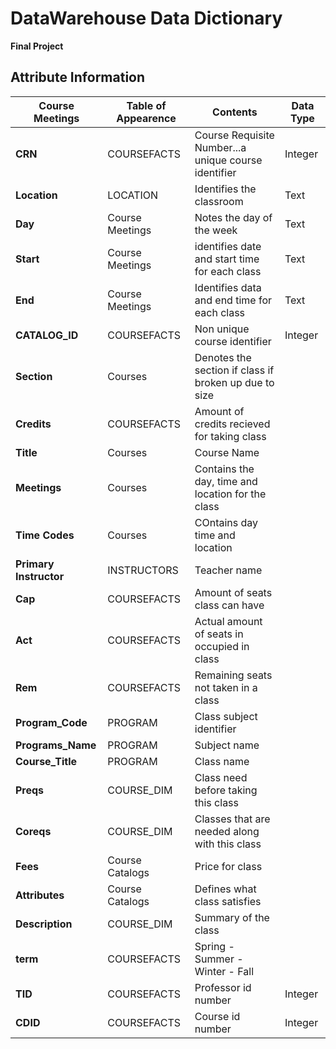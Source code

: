 # DataWarehouse Data Dictionary
__Final Project__


## Attribute Information
| Course Meetings |Table of Appearence | Contents | Data Type |
|-----------------|---------------------|----------|----------|
|**CRN**|COURSEFACTS|Course Requisite Number...a unique course identifier| Integer|
|**Location**|LOCATION| Identifies the classroom | Text |
|**Day**|Course Meetings|Notes the day of the week | Text|
|**Start**|Course Meetings| identifies date and start time for each class |Text|
|**End**|Course Meetings| Identifies data and end time for each class | Text |
|**CATALOG_ID**|COURSEFACTS| Non unique course identifier | Integer | Text |
|**Section**|Courses| Denotes the section if class if broken up due to size |
|**Credits**|COURSEFACTS| Amount of credits recieved for taking class |
|**Title**|Courses| Course Name|
|**Meetings**|Courses| Contains the day, time and location for the class|
|**Time Codes**|Courses| COntains day time and location|
|**Primary Instructor**|INSTRUCTORS |Teacher name|
|**Cap**|COURSEFACTS|Amount of seats class can have|
|**Act**|COURSEFACTS|Actual amount of seats in occupied in class|
|**Rem**|COURSEFACTS|Remaining seats not taken in a class|
|**Program_Code**|PROGRAM| Class subject identifier|
|**Programs_Name**|PROGRAM|Subject name |
|**Course_Title**|PROGRAM| Class name |
|**Preqs**|COURSE_DIM| Class need before taking this class |
|**Coreqs**|COURSE_DIM| Classes that are needed along with this class |
|**Fees**|Course Catalogs| Price for class |
|**Attributes**|Course Catalogs| Defines what class satisfies |
|**Description**|COURSE_DIM| Summary of the class |
|**term**|COURSEFACTS|Spring - Summer - Winter - Fall|
|**TID**|COURSEFACTS|Professor id number|Integer|
|**CDID**|COURSEFACTS|Course id number|Integer|



